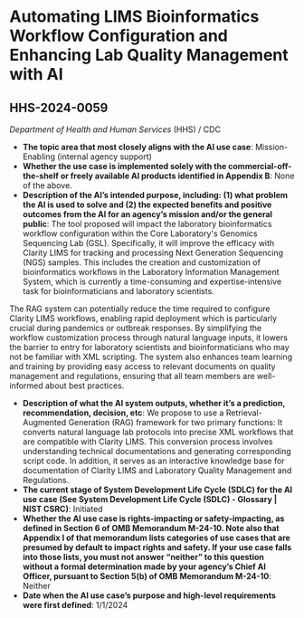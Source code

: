 # Automating LIMS Bioinformatics Workflow Configuration and Enhancing Lab Quality Management with AI
## HHS-2024-0059
_Department of Health and Human Services_ (HHS) / CDC


+ **The topic area that most closely aligns with the AI use case**: Mission-Enabling (internal agency support)
+ **Whether the use case is implemented solely with the commercial-off-the-shelf or freely available AI products identified in Appendix B**: None of the above.
+ **Description of the AI’s intended purpose, including: (1) what problem the AI is used to solve and (2) the expected benefits and positive outcomes from the AI for an agency’s mission and/or the general public**: The tool proposed will impact the laboratory bioinformatics workflow configuration within the Core Laboratory's Genomics Sequencing Lab (GSL). Specifically, it will improve the efficacy with Clarity LIMS for tracking and processing Next Generation Sequencing (NGS) samples. This includes the creation and customization of bioinformatics workflows in the Laboratory Information Management System, which is currently a time-consuming and expertise-intensive task for bioinformaticians and laboratory scientists.

The RAG system can potentially reduce the time required to configure Clarity LIMS workflows, enabling rapid deployment which is particularly crucial during pandemics or outbreak responses. By simplifying the workflow customization process through natural language inputs, it lowers the barrier to entry for laboratory scientists and bioinformaticians who may not be familiar with XML scripting. The system also enhances team learning and training by providing easy access to relevant documents on quality management and regulations, ensuring that all team members are well-informed about best practices.
+ **Description of what the AI system outputs, whether it’s a prediction, recommendation, decision, etc**: We propose to use a Retrieval-Augmented Generation (RAG) framework for two primary functions: It converts natural language lab protocols into precise XML workflows that are compatible with Clarity LIMS. This conversion process involves understanding technical documentations and generating corresponding script code. In addition, it serves as an interactive knowledge base for documentation of Clarity LIMS and Laboratory Quality Management and Regulations.
+ **The current stage of System Development Life Cycle (SDLC) for the AI use case (See System Development Life Cycle (SDLC) - Glossary | NIST CSRC)**: Initiated
+ **Whether the AI use case is rights-impacting or safety-impacting, as defined in Section 6 of OMB Memorandum M-24-10. Note also that Appendix I of that memorandum lists categories of use cases that are presumed by default to impact rights and safety. If your use case falls into those lists, you must not answer “neither” to this question without a formal determination made by your agency’s Chief AI Officer, pursuant to Section 5(b) of OMB Memorandum M-24-10**: Neither
+ **Date when the AI use case’s purpose and high-level requirements were first defined**: 1/1/2024